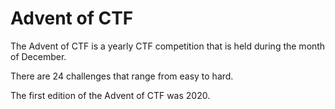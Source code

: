 # Advent of CTF

The Advent of CTF is a yearly CTF competition that is held during the month of December.

There are 24 challenges that range from easy to hard.

The first edition of the Advent of CTF was 2020.
